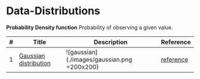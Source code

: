 # Data-Distributions

**Probability Density function**
Probability of observing a given value.

| # | Title | Description | Reference |
|---| ----- | ----------- | --------- |
|1| [Gaussian distribution](./gaussian-distribution.py)|   ![gaussian](./images/gaussian.png =200x200)| [reference](https://machinelearningmastery.com/statistical-data-distributions/)|
